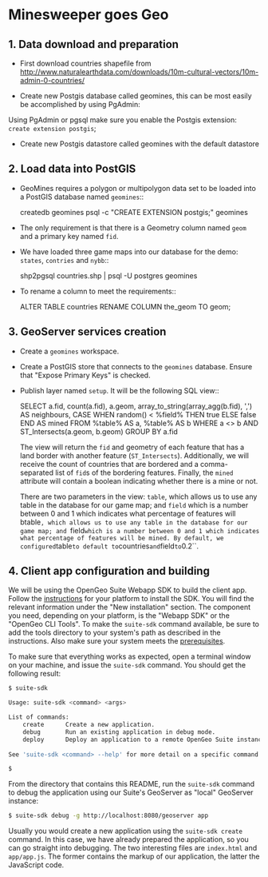 # Minesweeper goes Geo

## 1. Data download and preparation


- First download countries shapefile from http://www.naturalearthdata.com/downloads/10m-cultural-vectors/10m-admin-0-countries/

- Create new Postgis database called geomines, this can be most easily be accomplished by using PgAdmin:

<insert image here>

Using PgAdmin or pgsql make sure you enable the Postgis extension: ```create extension postgis```;

- Create new Postgis datastore called geomines with the default datastore

<insert image here>


## 2. Load data into PostGIS

- GeoMines requires a polygon or multipolygon data set to be loaded into a PostGIS database named ``geomines``::

     createdb geomines
     psql -c "CREATE EXTENSION postgis;" geomines

- The only requirement is that there is a Geometry column named ``geom`` and a primary key named ``fid``.

- We have loaded three game maps into our database for the demo: ``states``, ``contries`` and ``nybb``::

    shp2pgsql countries.shp | psql -U postgres geomines

- To rename a column to meet the requirements::

    ALTER TABLE countries RENAME COLUMN the_geom TO geom;

## 3. GeoServer services creation

- Create a ``geomines`` workspace. 

- Create a PostGIS store that connects to the ``geomines`` database. Ensure that "Expose Primary Keys" is checked.

- Publish layer named ``setup``. It will be the following SQL view::

     SELECT 
       a.fid, 
       count(a.fid), 
       a.geom,
       array_to_string(array_agg(b.fid), ',') AS neighbours,
       CASE WHEN random() < %field% THEN true ELSE false END AS mined
      FROM 
       %table% AS a, 
       %table% AS b 
     WHERE 
       a <> b AND 
       ST_Intersects(a.geom, b.geom) 
     GROUP BY a.fid

   The view will return the ``fid`` and geometry of each feature that has a land border with another feature (``ST_Intersects``). Additionally, we will receive the count of countries that are bordered and a comma-separated list of ``fid``s of the bordering features. Finally, the ``mined`` attribute will contain a boolean indicating whether there is a mine or not.

   There are two parameters in the view: ``table``, which allows us to use any table in the database for our game map; and ``field`` which is a number between 0 and 1 which indicates what percentage of features will btable``, which allows us to use any table in the database for our game map; and ``field`` which is a number between 0 and 1 which indicates what percentage of features will be mined. By default, we configured ``table`` to default to ``countries`` and ``field`` to ``0.2``.

## 4. Client app configuration and building

We will be using the OpenGeo Suite Webapp SDK to build the client app. Follow the [instructions](http://localhost:8080/opengeo-docs/installation/index.html#installation) for your platform to install the SDK. You will find the relevant information under the "New installation" section. The component you need, depending on your platform, is the "Webapp SDK" or the "OpenGeo CLI Tools". To make the `suite-sdk` command available, be sure to add the tools directory to your system's path as described in the instructions. Also make sure your system meets the [prerequisites](http://localhost:8080/opengeo-docs/webapps/webappsdk.html#webapps-sdk).

To make sure that everything works as expected, open a terminal window on your machine, and issue the `suite-sdk` command. You should get the following result:
```sh
$ suite-sdk

Usage: suite-sdk <command> <args>

List of commands:
    create      Create a new application.
    debug       Run an existing application in debug mode.
    deploy      Deploy an application to a remote OpenGeo Suite instance.
    
See 'suite-sdk <command> --help' for more detail on a specific command.

$
```
From the directory that contains this README, run the `suite-sdk` command to debug the application using our Suite's GeoServer as "local" GeoServer instance:
```sh
$ suite-sdk debug -g http://localhost:8080/geoserver app
```
Usually you would create a new application using the `suite-sdk create` command. In this case, we have already prepared the application, so you can go straight into debugging. The two interesting files are `index.html` and `app/app.js`. The former contains the markup of our application, the latter the JavaScript code.
